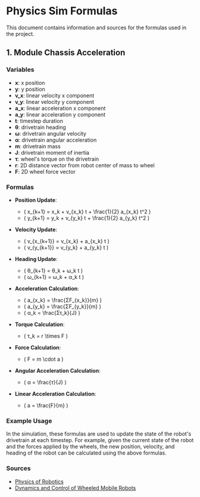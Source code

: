 # Physics Sim Formulas

This document contains information and sources for the formulas used in the project.

## 1. Module Chassis Acceleration

### Variables

- **x**: x position
- **y**: y position
- **v_x**: linear velocity x component
- **v_y**: linear velocity y component
- **a_x**: linear acceleration x component
- **a_y**: linear acceleration y component
- **t**: timestep duration
- **θ**: drivetrain heading
- **ω**: drivetrain angular velocity
- **α**: drivetrain angular acceleration
- **m**: drivetrain mass
- **J**: drivetrain moment of inertia
- **τ**: wheel's torque on the drivetrain
- **r**: 2D distance vector from robot center of mass to wheel
- **F**: 2D wheel force vector

### Formulas

- **Position Update**:
  - \( x_{k+1} = x_k + v_{x_k} t + \frac{1}{2} a_{x_k} t^2 \)
  - \( y_{k+1} = y_k + v_{y_k} t + \frac{1}{2} a_{y_k} t^2 \)

- **Velocity Update**:
  - \( v_{x_{k+1}} = v_{x_k} + a_{x_k} t \)
  - \( v_{y_{k+1}} = v_{y_k} + a_{y_k} t \)

- **Heading Update**:
  - \( θ_{k+1} = θ_k + ω_k t \)
  - \( ω_{k+1} = ω_k + α_k t \)

- **Acceleration Calculation**:
  - \( a_{x_k} = \frac{ΣF_{x_k}}{m} \)
  - \( a_{y_k} = \frac{ΣF_{y_k}}{m} \)
  - \( α_k = \frac{Στ_k}{J} \)

- **Torque Calculation**:
  - \( τ_k = r \times F \)

- **Force Calculation**:
  - \( F = m \cdot a \)

- **Angular Acceleration Calculation**:
  - \( α = \frac{τ}{J} \)

- **Linear Acceleration Calculation**:
  - \( a = \frac{F}{m} \)

### Example Usage

In the simulation, these formulas are used to update the state of the robot's drivetrain at each timestep. For example, given the current state of the robot and the forces applied by the wheels, the new position, velocity, and heading of the robot can be calculated using the above formulas.

### Sources

- [Physics of Robotics](https://example.com/physics-of-robotics)
- [Dynamics and Control of Wheeled Mobile Robots](https://example.com/dynamics-control-wheeled-robots)
